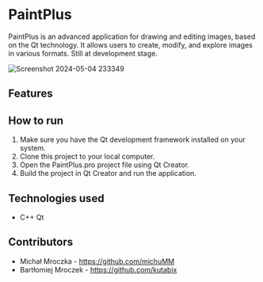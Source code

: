 # PaintPlus

PaintPlus is an advanced application for drawing and editing images, based on the Qt technology. It allows users to create, modify, and explore images in various formats. Still at development stage.

![Screenshot 2024-05-04 233349](https://github.com/michuMM/PaintPlus/assets/63909687/1d7ae990-9ba7-4d54-8bd9-b4a9dbe815c9)


## Features



## How to run

1. Make sure you have the Qt development framework installed on your system.
2. Clone this project to your local computer.
3. Open the PaintPlus.pro project file using Qt Creator.
4. Build the project in Qt Creator and run the application.

## Technologies used

- C++ Qt

## Contributors

- Michał Mroczka - https://github.com/michuMM
- Bartłomiej Mroczek - https://github.com/kutabix
